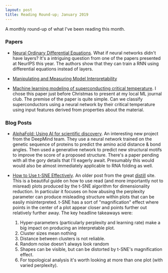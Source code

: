 ```yaml
---
layout: post
title: Reading Round-up; January 2019
---
```


A monthly round-up of what I've been reading this month.

### Papers
- [Neural Ordinary Differential Equations](https://arxiv.org/abs/1806.07366). What if neural networks didn't have layers? It's a intriguing question from one of the papers presented at NeurIPS this year. The authors show that they can train a RNN using differential equations instead of layers.

- [Manipulating and Measuring Model Interpretability](https://arxiv.org/abs/1802.07810)

- [Machine learning modeling of superconducting critical temperature](https://arxiv.org/abs/1709.02727). I chose this paper just before Christmas to present at my local ML journal club. The premise of the paper is quite simple. Can we classify superconductors using a neural network by their critical temperature using input features derived from properties about the material.

### Blog Posts

- [AlphaFold: Using AI for scientific discovery](https://deepmind.com/blog/alphafold/). An interesting new project from the DeepMind team. They use a neural network trained on the genetic sequence of proteins to predict the amino acid distance & bond angles. Then used a generative network to predict new structural motifs to improve the score of a proposed structure. There's a paper pending with all the gory details that I'll eagerly await. Presumably this would would also be almost immediately applicable to RNA folding as well.

- [How to Use t-SNE Effectively](https://distill.pub/2016/misread-tsne/). An older post from the great [distill](http://distill.pub) site. This is a beautiful guide on how to use read (and more importantly not to misread) plots produced by the t-SNE algorithm for dimensionality reduction. In particular it focuses on how abusing the perplexity parameter can produce misleading structure within plots that can be easily misinterpreted. t-SNE has a sort of "magnification" effect where points in the center of a plot appear closer and points further out relatively further away. The key headline takeaways were:
     1. Hyper-parameters (particularly perplexity and learning rate) make a big impact on producing an interpretable plot.
     2. Cluster sizes mean nothing
     3. Distance between clusters is not reliable.
     4. Random noise doesn't always look random
     5. Shapes can be visible, but can be distorted by t-SNE's magnification effect.
     6. For topological analysis it's worth looking at more than one plot (with varied perplexity).
